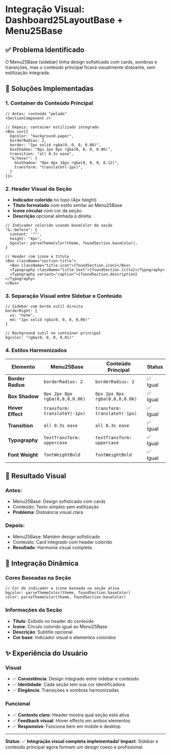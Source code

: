 # Integração Visual: Dashboard25LayoutBase + Menu25Base

## ✅ **Problema Identificado**

O Menu25Base (sidebar) tinha design sofisticado com cards, sombras e transições, mas o conteúdo principal ficava visualmente distoante, sem estilização integrada.

## 🎨 **Soluções Implementadas**

### **1. Container do Conteúdo Principal**

```tsx
// Antes: conteúdo "pelado"
<SectionComponent />

// Depois: container estilizado integrado
<Box sx={{
  bgcolor: "background.paper",
  borderRadius: 2,
  border: "1px solid rgba(0, 0, 0, 0.08)",
  boxShadow: "0px 2px 8px rgba(0, 0, 0, 0.06)",
  transition: "all 0.3s ease",
  "&:hover": {
    boxShadow: "0px 4px 16px rgba(0, 0, 0, 0.12)",
    transform: "translateY(-1px)",
  }
}}>
```

### **2. Header Visual da Seção**

- **Indicador colorido** no topo (4px height)
- **Título formatado** com estilo similar ao Menu25Base
- **Ícone circular** com cor da seção
- **Descrição** opcional alinhada à direita

```tsx
// Indicador colorido usando baseColor da seção
"&::before": {
  content: '""',
  height: "4px",
  bgcolor: parseThemeColor(theme, foundSection.baseColor),
}

// Header com ícone e título
<Box className="section-title">
  <Box className="title-icon">{foundSection.icon}</Box>
  <Typography className="title-text">{foundSection.title}</Typography>
  <Typography variant="caption">{foundSection.description}</Typography>
</Box>
```

### **3. Separação Visual entre Sidebar e Conteúdo**

```tsx
// Sidebar com borda sutil direita
borderRight: {
  xs: "none",
  md: "1px solid rgba(0, 0, 0, 0.06)"
}

// Background sutil no container principal
bgcolor: "rgba(0, 0, 0, 0.01)"
```

### **4. Estilos Harmonizados**

| Elemento          | Menu25Base                     | Conteúdo Principal             | Status   |
| ----------------- | ------------------------------ | ------------------------------ | -------- |
| **Border Radius** | `borderRadius: 2`              | `borderRadius: 2`              | ✅ Igual |
| **Box Shadow**    | `0px 2px 8px rgba(0,0,0,0.06)` | `0px 2px 8px rgba(0,0,0,0.06)` | ✅ Igual |
| **Hover Effect**  | `transform: translateY(-1px)`  | `transform: translateY(-1px)`  | ✅ Igual |
| **Transition**    | `all 0.3s ease`                | `all 0.3s ease`                | ✅ Igual |
| **Typography**    | `textTransform: uppercase`     | `textTransform: uppercase`     | ✅ Igual |
| **Font Weight**   | `fontWeightBold`               | `fontWeightBold`               | ✅ Igual |

## 🎯 **Resultado Visual**

### **Antes:**

- Menu25Base: Design sofisticado com cards
- Conteúdo: Texto simples sem estilização
- **Problema**: Distoância visual clara

### **Depois:**

- Menu25Base: Mantém design sofisticado
- Conteúdo: Card integrado com header colorido
- **Resultado**: Harmonia visual completa

## 🔄 **Integração Dinâmica**

### **Cores Baseadas na Seção**

```tsx
// Cor do indicador e ícone baseada na seção ativa
bgcolor: parseThemeColor(theme, foundSection.baseColor)
color: parseThemeColor(theme, foundSection.baseColor)
```

### **Informações da Seção**

- **Título**: Exibido no header do conteúdo
- **Ícone**: Círculo colorido igual ao Menu25Base
- **Descrição**: Subtitle opcional
- **Cor base**: Indicador visual e elementos coloridos

## ✨ **Experiência do Usuário**

### **Visual**

- ✅ **Consistência**: Design integrado entre sidebar e conteúdo
- ✅ **Identidade**: Cada seção tem sua cor identificadora
- ✅ **Elegância**: Transições e sombras harmonizadas

### **Funcional**

- ✅ **Contexto claro**: Header mostra qual seção está ativa
- ✅ **Feedback visual**: Hover effects em ambos elementos
- ✅ **Responsivo**: Funciona bem em mobile e desktop

---

**Status**: ✅ **Integração visual completa implementada!**
**Impact**: Sidebar e conteúdo principal agora formam um design coeso e profissional.
